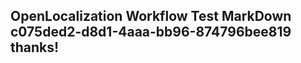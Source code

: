 <properties
ms.topic="hero-topic"
ms.test1="hero-topic"
ms.test2="test"/>

## OpenLocalization Workflow Test MarkDown c075ded2-d8d1-4aaa-bb96-874796bee819 thanks!
